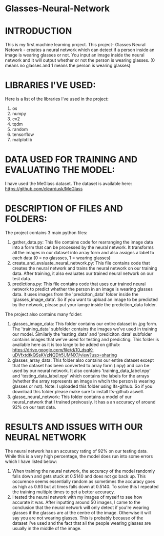 # Glasses-Neural-Network

# INTRODUCTION
This is my first machine learning project.
This project- Glasses Neural Netowrk - creates a neural network which can detect if a person inside an image is wearing glasses or not.
You input an image inside the neural network and it will output whether or not the person is wearing glasses. (0 means no glasses and 1 means the person is wearing glasses)

# LIBRARIES I'VE USED:
Here is a list of the libraries I've used in the project:
 1. os
 2. numpy
 3. cv2
 4. tqdm
 5. random
 6. tensorflow
 7. matplotlib

# DATA USED FOR TRAINING AND EVALUATING THE MODEL:
I have used the MeGlass dataset. The dataset is available here: https://github.com/cleardusk/MeGlass

# DESCRIPTION OF FILES AND FOLDERS:
The project contains 3 main python files:
 1. gather_data.py: This file contains code for rearranging the image data into a form that can be processed by the neural network. It transforms all the images in our dataset      into array form and also assigns a label to each data (0 = no glassses, 1 = wearing glasses)
 2. create_and_evaluate_neural_network.py: This file contains code that creates the neural network and trains the neural network on our training data. After training, it also evaluates our trained neural network on our test data.
 3. predictions.py: This file contains code that uses our trained neural network to predict whether the person in an image is wearing glasses data. It uses images from the 'predciton_data' folder inside the 'glasses_image_data'. So if you want to upload an image to be predicted by the network, please put your iamge inside the prediction_data folder.
 
The project also contains many folder:
 1. glasses_image_data: This folder contains our entire dataset in .jpg form. The 'training_data' subfolder contains the images we've used in training our model. Similarly the 'testing_data' and 'prediciton_data' subfolder contains images that we've used for testing and predicting. This folder is available here as it is too large to be added on github: https://drive.google.com/file/d/10_dsqK-uDVfxtdtkQSsKVzNQDh5UMNX1/view?usp=sharing
 2. glasses_array_data: This folder also contains our entire dataset except that the dataset has been converted to array form (.npy) and can be used by our neural network. It also contains 'training_data_label.npy' and 'testing_data_label.npy' which contains the labels for the arrays (whether the array represents an image in whcih the person is wearing glasses or not). Note: I uploaded this folder using lfs-github. So if you download this folder please make sure to install lfs-github aswell.
 3. glasse_neural_network: This folder contains a model of our neural_network that I trained preivously. It has a an accuracy of around 92% on our test data.
 
 # RESULTS AND ISSUES WITH OUR NEURAL NETWORK
 The neural network has an accuracy rating of 92% on our testing data. While this is a very high percentage, the model does run into some errors which I have listed below:
 1. When training the neural network, the accuracy of the model randomly falls down and gets stuck at 0.5140 and does not go back up. This occurence seems essentially random as sometimes the accuracy goes as high as 0.93 but at times falls down at 0.5140. To solve this I repeated the training multiple times to get a better accuracy.
 2. I tested the neural network with my images of myself to see how accurate it was. After inputting around 50 images, I came to the conclusion that the neural network will only detect if you're wearing glasses if the glasses are at the centre of the image. Otherwise it will say you are not wearing glasses. This is probably because of the dataset I've used and the fact that all the people wearing glasses are usually in the middle of the image.
